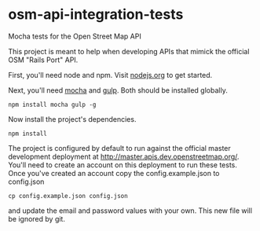 # osm-api-integration-tests
Mocha tests for the Open Street Map API

This project is meant to help when developing APIs that mimick the official OSM "Rails Port" API. 

First, you'll need node and npm. Visit [nodejs.org](https://nodejs.org/) to get started.

Next, you'll need [mocha](https://mochajs.org/) and [gulp](http://gulpjs.com/). Both should be installed globally.
```
npm install mocha gulp -g
```
Now install the project's dependencies.
```
npm install
```
The project is configured by default to run against the official master development deployment at http://master.apis.dev.openstreetmap.org/. You'll need to create an account on this deployment to run these tests. Once you've created an account copy the config.example.json to config.json
```
cp config.example.json config.json
```
and update the email and password values with your own. This new file will be ignored by git.
